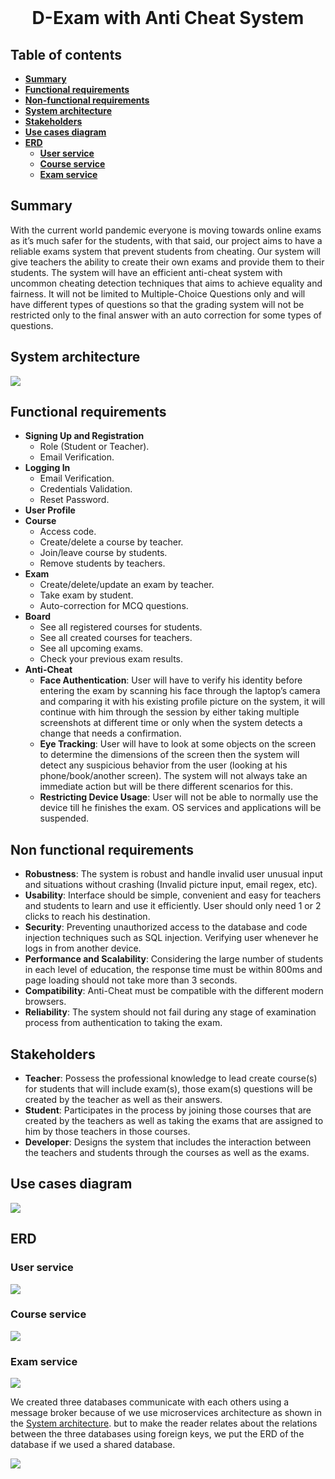 <div align="center">
  <br>
  <h1>D-Exam with Anti Cheat System</h1>
</div>

## Table of contents

- [**Summary**](#summary)
- [**Functional requirements**](#functional-requirements)
- [**Non-functional requirements**](#non-functional-requirements)
- [**System architecture**](#system-architecture)
- [**Stakeholders**](#stakeholders)
- [**Use cases diagram**](#use-cases-diagram)
- [**ERD**](#erd)
  - [**User service**](#user-service)
  - [**Course service**](#Course-service)
  - [**Exam service**](#Exam-service)


## Summary

With the current world pandemic everyone is moving towards online exams as it’s much safer for the students, with that said, our project aims to have a reliable exams system that prevent students from cheating. Our system will give teachers the ability to create their own exams and provide them to their students. The system will have an efficient anti-cheat system with uncommon cheating detection techniques that aims to achieve equality and fairness. It will not be limited to Multiple-Choice Questions only and will have different types of questions so that the grading system will not be restricted only to the final answer with an auto correction for some types of questions.

##  System architecture

![](System%20architecture/system-architecture.png)

##  Functional requirements

- **Signing Up and Registration**
  - Role (Student or Teacher).
  - Email Verification.
- **Logging In**
  - Email Verification.
  - Credentials Validation.
  - Reset Password.
- **User Profile**
- **Course**
  - Access code.
  - Create/delete a course by teacher.
  - Join/leave course by students.
  - Remove students by teachers.
- **Exam**
  - Create/delete/update an exam by teacher.
  - Take exam by student.
  - Auto-correction for MCQ questions.
- **Board**
  - See all registered courses for students.
  - See all created courses for teachers.
  - See all upcoming exams.
  - Check your previous exam results.
- **Anti-Cheat**
  - **Face Authentication**: User will have to verify his identity before entering the exam by scanning his face through the laptop’s camera and comparing it with his existing profile picture on the system, it will continue with him through the session by either taking multiple screenshots at different time or only when the system detects a change that needs a confirmation. 
  - **Eye Tracking**: User will have to look at some objects on the screen to determine the dimensions of the screen then the system will detect any suspicious behavior from the user (looking at his phone/book/another screen). The system will not always take an immediate action but will be there different scenarios for this.
  - **Restricting Device Usage**: User will not be able to normally use the device till he finishes the exam. OS services and applications will be suspended. 

##  Non functional requirements

- **Robustness**: The system is robust and handle invalid user unusual input and
  situations without crashing (Invalid picture input, email regex, etc).
- **Usability**: Interface should be simple, convenient and easy for teachers and students
  to learn and use it efficiently. User should only need 1 or 2 clicks to reach his
  destination.
- **Security**: Preventing unauthorized access to the database and code injection
  techniques such as SQL injection. Verifying user whenever he logs in from another
  device.
- **Performance and Scalability**: Considering the large number of students in each
  level of education, the response time must be within 800ms and page loading should
  not take more than 3 seconds.
- **Compatibility**: Anti-Cheat must be compatible with the different modern browsers.
- **Reliability**: The system should not fail during any stage of examination process
  from authentication to taking the exam.

##  Stakeholders

- **Teacher**: Possess the professional knowledge to lead create course(s) for students
  that will include exam(s), those exam(s) questions will be created by the teacher as
  well as their answers. 
- **Student**: Participates in the process by joining those courses that are created by the
  teachers as well as taking the exams that are assigned to him by those teachers in
  those courses.
- **Developer**: Designs the system that includes the interaction between the teachers
  and students through the courses as well as the exams.

##  Use cases diagram

![](Use%20cases%20diagram/Use-cases.drawio.png)

##  ERD

### User service

![](./ERD/user-service-db.png)

### Course service

![](./ERD/course-service-db.png)

### Exam service

![](./ERD/exam-service-db.png)

We created three databases communicate with each others using a message broker because of we use microservices architecture as shown in the [System architecture](#System-architecture). but to make the reader relates about the relations between the three databases using foreign keys, we put the ERD of the database if we used a shared database.

![](./ERD/shared-db.png)
